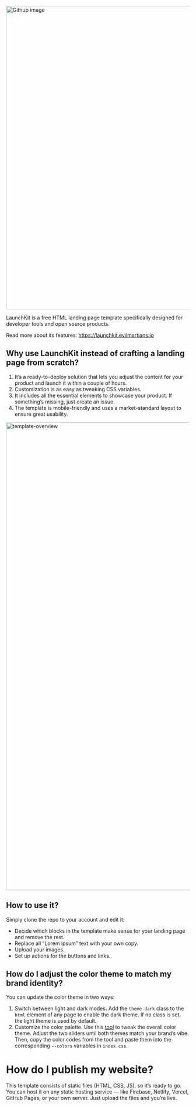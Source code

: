<img width="830" alt="Github image" src="https://github.com/user-attachments/assets/11004a75-6962-46ed-9a50-b0abe7786e2d" />

LaunchKit is a free HTML landing page template specifically designed for developer tools and open source products.

Read more about its features: https://launchkit.evilmartians.io

## Why use LaunchKit instead of crafting a landing page from scratch?

1. It’s a ready-to-deploy solution that lets you adjust the content for your product and launch it within a couple of hours.
2. Customization is as easy as tweaking CSS variables.
3. It includes all the essential elements to showcase your product. If something’s missing, just create an issue.
4. The template is mobile-friendly and uses a market-standard layout to ensure great usability.

<img width="1280" alt="template-overview" src="https://github.com/user-attachments/assets/6fc35221-766e-45c0-9d38-327b4e425dc2" />


## How to use it?

Simply clone the repo to your account and edit it:
- Decide which blocks in the template make sense for your landing page and remove the rest.
- Replace all “Lorem ipsum” text with your own copy.
- Upload your images.
- Set up actions for the buttons and links.

## How do I adjust the color theme to match my brand identity?

You can update the color theme in two ways:

1. Switch between light and dark modes. Add the `theme-dark` class to the `html` element of any page to enable the dark theme. If no class is set, the light theme is used by default.
2. Customize the color palette. Use this [tool](https://codepen.io/romanshamin/full/QwWgNLN) to tweak the overall color theme. Adjust the two sliders until both themes match your brand’s vibe. Then, copy the color codes from the tool and paste them into the corresponding `--colors` variables in `index.css`.

# How do I publish my website?

This template consists of static files (HTML, CSS, JS), so it’s ready to go. You can host it on any static hosting service — like Firebase, Netlify, Vercel, GitHub Pages, or your own server. Just upload the files and you’re live.
